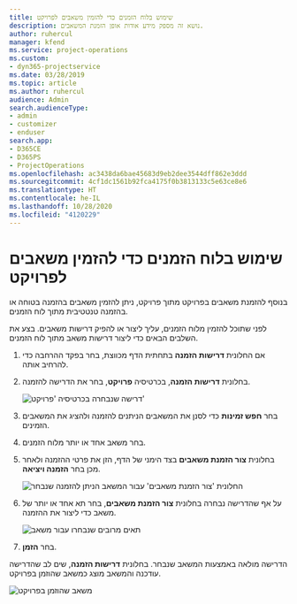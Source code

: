 ```yaml
---
title: שימוש בלוח הזמנים כדי להזמין משאבים לפרויקט
description: נושא זה מספק מידע אודות אופן הזמנת המשאבים.
author: ruhercul
manager: kfend
ms.service: project-operations
ms.custom:
- dyn365-projectservice
ms.date: 03/28/2019
ms.topic: article
ms.author: ruhercul
audience: Admin
search.audienceType:
- admin
- customizer
- enduser
search.app:
- D365CE
- D365PS
- ProjectOperations
ms.openlocfilehash: ac3438da6bae45683d9eb2dee3544dff862e3ddd
ms.sourcegitcommit: 4cf1dc1561b92fca4175f0b3813133c5e63ce8e6
ms.translationtype: HT
ms.contentlocale: he-IL
ms.lasthandoff: 10/28/2020
ms.locfileid: "4120229"
---
```

# <a name="use-the-schedule-board-to-book-project-resources"></a>שימוש בלוח הזמנים כדי להזמין משאבים לפרויקט

בנוסף להזמנת משאבים בפרויקט מתוך פרויקט, ניתן להזמין משאבים בהזמנה בטוחה או בהזמנה טנטטיבית מתוך לוח הזמנים.

לפני שתוכל להזמין מלוח הזמנים, עליך ליצור או להפיק דרישות משאבים. בצע את השלבים הבאים כדי ליצור דרישות משאב מתוך לוח הזמנים.

1. אם החלונית **דרישות הזמנה** בתחתית הדף מכווצת, בחר בפקד ההרחבה כדי להרחיב אותה.
2. בחלונית **דרישות הזמנה**, בכרטיסיה **פרויקט**, בחר את הדרישה להזמנה.

    ![דרישה שנבחרה בכרטיסיה 'פרויקט'](media/Resource-Management-image73.png)

3. בחר **חפש זמינות** כדי לסנן את המשאבים הניתנים להזמנה ולהציג את המשאבים הזמינים. 
4. בחר משאב אחד או יותר מלוח הזמנים. 
5. בחלונית **צור הזמנת משאבים** בצד הימני של הדף, הזן את פרטי ההזמנה ולאחר מכן בחר **הזמנה ויציאה**.

    ![החלונית 'צור הזמנת משאבים' עבור המשאב הניתן להזמנה שנבחר](media/Resource-Management-image74.png)

6. על אף שהדרישה נבחרה בחלונית **צור הזמנת משאבים**, בחר תא אחד או יותר של משאב כדי ליצור את ההזמנה.

    ![תאים מרובים שנבחרו עבור משאב](media/Resource-Management-image75.png)

7. בחר **הזמן**.

הדרישה מולאה באמצעות המשאב שנבחר. בחלונית **דרישות הזמנה**, שים לב שהדרישה עודכנה והמשאב מוצג כמשאב שהוזמן בפרויקט.

![משאב שהוזמן בפרויקט](media/Resource-Management-image76.png)
